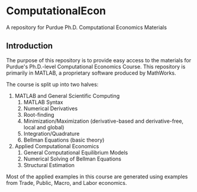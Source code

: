 # ComputationalEcon
A repository for Purdue Ph.D. Computational Economics Materials 

## Introduction

The purpose of this repository is to provide easy access to the materials for Purdue's Ph.D.-level Computational Economics Course.  This repository is primarily in MATLAB, a proprietary software produced by MathWorks.  

The course is split up into two halves:
1. MATLAB and General Scientific Computing
     1. MATLAB Syntax
     2. Numerical Derivatives
     3. Root-finding
     4. Minimization/Maximization (derivative-based and derivative-free, local and global)
     5. Integration/Quadrature
     6. Bellman Equations (basic theory)
2.  Applied Computational Economics
     1. General Computational Equilibrium Models
     2. Numerical Solving of Bellman Equations
     3. Structural Estimation
     
Most of the applied examples in this course are generated using examples from Trade, Public, Macro, and Labor economics.  
